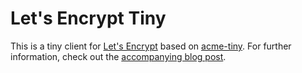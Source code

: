 # Let's Encrypt Tiny

This is a tiny client for [Let's Encrypt](https://letsencrypt.org/) based on
[acme-tiny](https://github.com/diafygi/acme-tiny).  For further information,
check out the
[accompanying blog post](https://www.ralfj.de/blog/2017/12/26/lets-encrypt.html).
